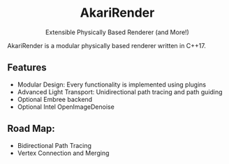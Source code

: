 <center><h1>AkariRender</h1></center>
<center>Extensible Physically Based Renderer (and More!)</center>



AkariRender is a modular physically based renderer written in C++17.

## Features
 - Modular Design: Every functionality is implemented using plugins
 - Advanced Light Transport: Unidirectional path tracing and path guiding
 - Optional Embree backend
 - Optional Intel OpenImageDenoise

## Road Map:
 - Bidirectional Path Tracing
 - Vertex Connection and Merging

